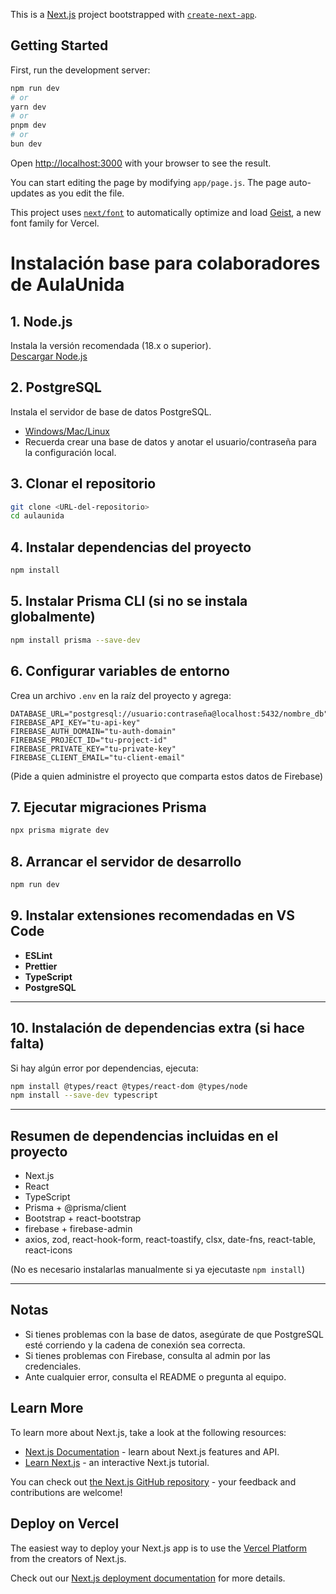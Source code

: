 This is a [Next.js](https://nextjs.org) project bootstrapped with [`create-next-app`](https://nextjs.org/docs/app/api-reference/cli/create-next-app).

## Getting Started

First, run the development server:

```bash
npm run dev
# or
yarn dev
# or
pnpm dev
# or
bun dev
```

Open [http://localhost:3000](http://localhost:3000) with your browser to see the result.

You can start editing the page by modifying `app/page.js`. The page auto-updates as you edit the file.

This project uses [`next/font`](https://nextjs.org/docs/app/building-your-application/optimizing/fonts) to automatically optimize and load [Geist](https://vercel.com/font), a new font family for Vercel.


# Instalación base para colaboradores de AulaUnida

## 1. **Node.js**  
Instala la versión recomendada (18.x o superior).  
[Descargar Node.js](https://nodejs.org/)

## 2. **PostgreSQL**  
Instala el servidor de base de datos PostgreSQL.  
- [Windows/Mac/Linux](https://www.postgresql.org/download/)
- Recuerda crear una base de datos y anotar el usuario/contraseña para la configuración local.

## 3. **Clonar el repositorio**
```bash
git clone <URL-del-repositorio>
cd aulaunida
```

## 4. **Instalar dependencias del proyecto**
```bash
npm install
```

## 5. **Instalar Prisma CLI (si no se instala globalmente)**
```bash
npm install prisma --save-dev
```

## 6. **Configurar variables de entorno**
Crea un archivo `.env` en la raíz del proyecto y agrega:
```
DATABASE_URL="postgresql://usuario:contraseña@localhost:5432/nombre_db"
FIREBASE_API_KEY="tu-api-key"
FIREBASE_AUTH_DOMAIN="tu-auth-domain"
FIREBASE_PROJECT_ID="tu-project-id"
FIREBASE_PRIVATE_KEY="tu-private-key"
FIREBASE_CLIENT_EMAIL="tu-client-email"
```
(Pide a quien administre el proyecto que comparta estos datos de Firebase)

## 7. **Ejecutar migraciones Prisma**
```bash
npx prisma migrate dev
```

## 8. **Arrancar el servidor de desarrollo**
```bash
npm run dev
```

## 9. **Instalar extensiones recomendadas en VS Code**
- **ESLint**
- **Prettier**
- **TypeScript**
- **PostgreSQL**

---

## 10. **Instalación de dependencias extra (si hace falta)**
Si hay algún error por dependencias, ejecuta:
```bash
npm install @types/react @types/react-dom @types/node
npm install --save-dev typescript
```

---

## **Resumen de dependencias incluidas en el proyecto**
- Next.js  
- React  
- TypeScript  
- Prisma + @prisma/client  
- Bootstrap + react-bootstrap  
- firebase + firebase-admin  
- axios, zod, react-hook-form, react-toastify, clsx, date-fns, react-table, react-icons  

(No es necesario instalarlas manualmente si ya ejecutaste `npm install`)

---

## **Notas**
- Si tienes problemas con la base de datos, asegúrate de que PostgreSQL esté corriendo y la cadena de conexión sea correcta.
- Si tienes problemas con Firebase, consulta al admin por las credenciales.
- Ante cualquier error, consulta el README o pregunta al equipo.

## Learn More

To learn more about Next.js, take a look at the following resources:

- [Next.js Documentation](https://nextjs.org/docs) - learn about Next.js features and API.
- [Learn Next.js](https://nextjs.org/learn) - an interactive Next.js tutorial.

You can check out [the Next.js GitHub repository](https://github.com/vercel/next.js) - your feedback and contributions are welcome!

## Deploy on Vercel

The easiest way to deploy your Next.js app is to use the [Vercel Platform](https://vercel.com/new?utm_medium=default-template&filter=next.js&utm_source=create-next-app&utm_campaign=create-next-app-readme) from the creators of Next.js.

Check out our [Next.js deployment documentation](https://nextjs.org/docs/app/building-your-application/deploying) for more details.
